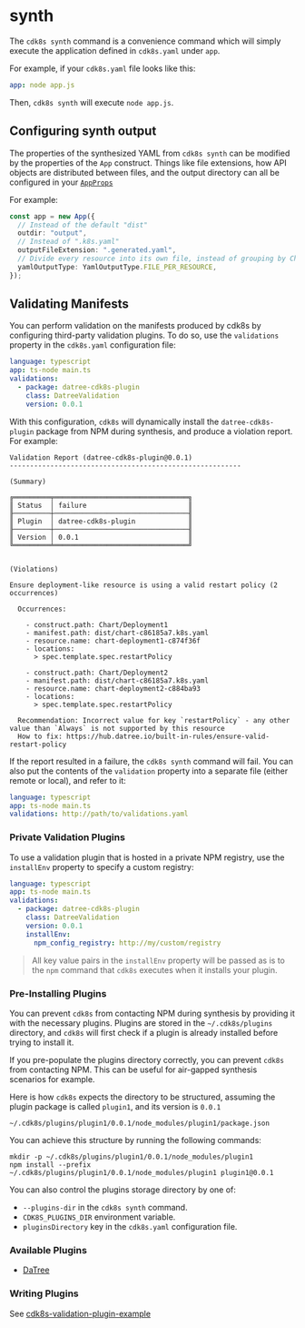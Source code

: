 # synth

The `cdk8s synth` command is a convenience command which will simply execute
the application defined in `cdk8s.yaml` under `app`.

For example, if your `cdk8s.yaml` file looks like this:

```yaml
app: node app.js
```

Then, `cdk8s synth` will execute `node app.js`.

## Configuring synth output

The properties of the synthesized YAML from `cdk8s synth` can be modified by the properties of the `App` construct.
Things like file extensions, how API objects are distributed between files, and the output directory can all
be configured in your [`AppProps`](https://github.com/cdk8s-team/cdk8s-core/blob/2.x/docs/typescript.md#appprops-)

For example:

```typescript
const app = new App({
  // Instead of the default "dist"
  outdir: "output",
  // Instead of ".k8s.yaml"
  outputFileExtension: ".generated.yaml",
  // Divide every resource into its own file, instead of grouping by Chart
  yamlOutputType: YamlOutputType.FILE_PER_RESOURCE,
});
```

## Validating Manifests

You can perform validation on the manifests produced by cdk8s by configuring third-party validation
plugins. To do so, use the `validations` property in the `cdk8s.yaml` configuration file:

```yaml
language: typescript
app: ts-node main.ts
validations:
  - package: datree-cdk8s-plugin
    class: DatreeValidation
    version: 0.0.1
```

With this configuration, `cdk8s` will dynamically install the `datree-cdk8s-plugin` package from NPM during
synthesis, and produce a violation report. For example:

```console
Validation Report (datree-cdk8s-plugin@0.0.1)
---------------------------------------------------------

(Summary)

╔═════════╤═════════════════════════════════╗
║ Status  │ failure                         ║
╟─────────┼─────────────────────────────────╢
║ Plugin  │ datree-cdk8s-plugin             ║
╟─────────┼─────────────────────────────────╢
║ Version │ 0.0.1                           ║
╚═════════╧═════════════════════════════════╝


(Violations)

Ensure deployment-like resource is using a valid restart policy (2 occurrences)

  Occurrences:

    - construct.path: Chart/Deployment1
    - manifest.path: dist/chart-c86185a7.k8s.yaml
    - resource.name: chart-deployment1-c874f36f
    - locations:
      > spec.template.spec.restartPolicy

    - construct.path: Chart/Deployment2
    - manifest.path: dist/chart-c86185a7.k8s.yaml
    - resource.name: chart-deployment2-c884ba93
    - locations:
      > spec.template.spec.restartPolicy

  Recommendation: Incorrect value for key `restartPolicy` - any other value than `Always` is not supported by this resource
  How to fix: https://hub.datree.io/built-in-rules/ensure-valid-restart-policy
```

If the report resulted in a failure, the `cdk8s synth` command will fail.
You can also put the contents of the `validation` property into a separate file (either remote or local),
and refer to it:

```yaml
language: typescript
app: ts-node main.ts
validations: http://path/to/validations.yaml
```

### Private Validation Plugins

To use a validation plugin that is hosted in a private NPM registry, use the `installEnv`
property to specify a custom registry:

```yaml
language: typescript
app: ts-node main.ts
validations:
  - package: datree-cdk8s-plugin
    class: DatreeValidation
    version: 0.0.1
    installEnv:
      npm_config_registry: http://my/custom/registry
```

> All key value pairs in the `installEnv` property will be passed as is to the `npm` command that `cdk8s`
> executes when it installs your plugin.

### Pre-Installing Plugins

You can prevent `cdk8s` from contacting NPM during synthesis by providing it with the necessary plugins.
Plugins are stored in the `~/.cdk8s/plugins` directory, and `cdk8s` will first check if a plugin
is already installed before trying to install it.

If you pre-populate the plugins directory correctly, you can prevent `cdk8s` from contacting NPM.
This can be useful for air-gapped synthesis scenarios for example.

Here is how `cdk8s` expects the directory to be structured, assuming the plugin package is called `plugin1`, and its version is `0.0.1`

`~/.cdk8s/plugins/plugin1/0.0.1/node_modules/plugin1/package.json`

You can achieve this structure by running the following commands:

```console
mkdir -p ~/.cdk8s/plugins/plugin1/0.0.1/node_modules/plugin1
npm install --prefix ~/.cdk8s/plugins/plugin1/0.0.1/node_modules/plugin1 plugin1@0.0.1
```

You can also control the plugins storage directory by one of:

- `--plugins-dir` in the `cdk8s synth` command.
- `CDK8S_PLUGINS_DIR` environment variable.
- `pluginsDirectory` key in the `cdk8s.yaml` configuration file.

### Available Plugins

- [DaTree](https://github.com/datreeio/datree-cdk8s-plugin)

### Writing Plugins

See [cdk8s-validation-plugin-example](https://github.com/cdk8s-team/cdk8s-validation-plugin-example)


